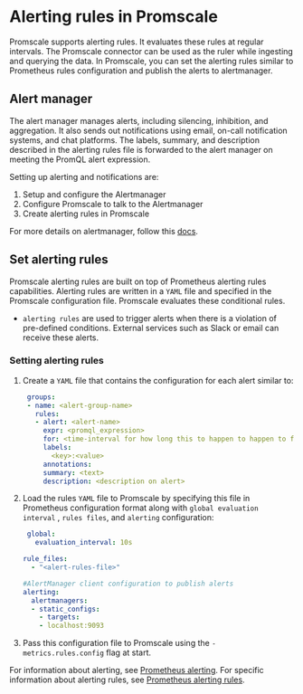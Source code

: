 # Alerting rules in Promscale
Promscale supports alerting rules. It evaluates these rules
at regular intervals. The Promscale connector can be used as the ruler while
ingesting and querying the data. In Promscale, you can set the alerting rules
similar to Prometheus rules configuration and publish the alerts to alertmanager. 

## Alert manager
The alert manager manages alerts, including silencing, inhibition,
and aggregation. It also sends out notifications using email, 
on-call notification systems, and chat platforms. The labels, 
summary, and description described in the alerting rules file is forwarded
to the alert manager on meeting the PromQL alert expression.

Setting up alerting and notifications are:

1. Setup and configure the Alertmanager
2. Configure Promscale to talk to the Alertmanager
3. Create alerting rules in Promscale

For more details on alertmanager, follow this [docs](am-docs).

<procedure>

## Set alerting rules

Promscale alerting rules are built on top of Prometheus
alerting rules capabilities. Alerting rules are written in a `YAML` file
and specified in the Promscale configuration
file. Promscale evaluates these conditional rules.
* `alerting rules` are used to trigger alerts when there is a violation of
pre-defined conditions. External services such as Slack or email can receive
these alerts. 

### Setting alerting rules
1.  Create a `YAML` file that contains the configuration for each alert
    similar to:
    ```yaml
     groups:
     - name: <alert-group-name>
       rules:
       - alert: <alert-name>
         expr: <promql_expression>
         for: <time-interval for how long this to happen to happen to fire an alert>
         labels:
           <key>:<value>
         annotations:
         summary: <text>
         description: <description on alert>
    ```
1.  Load the rules `YAML` file to Promscale by specifying this file in
    Prometheus configuration format along with `global evaluation interval` 
    , `rules files`, and `alerting` configuration:
    ```yaml
     global:
       evaluation_interval: 10s

    rule_files:
      - "<alert-rules-file>"
    
    #AlertManager client configuration to publish alerts
    alerting:
      alertmanagers:
      - static_configs:
        - targets:
        - localhost:9093
    ```
1.  Pass this configuration file to Promscale using the `-metrics.rules.config`
    flag at start.
    
</procedure>

For information about alerting, see [Prometheus alerting][prometheus-alerting].
For specific information about alerting rules, see [Prometheus alerting
rules][prometheus-alert-rules].

[am-docs]: https://prometheus.io/docs/alerting/latest/alertmanager/
[prometheus-alerting]: https://prometheus.io/docs/alerting/latest/overview/
[prometheus-alert-rules]:
    https://prometheus.io/docs/prometheus/latest/configuration/alerting_rules/
